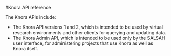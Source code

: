 #Knora API reference

The Knora APIs include:

- The Knora API versions 1 and 2, which is intended to be used by virtual research environments and other clients for querying and updating data.
- The Knora Admin API, which is intended to be used only by the SALSAH user interface, for administering projects that use Knora as well as Knora itself.

